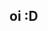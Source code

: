## oi :D

<!--
**Notsuki-circus/Notsuki-circus** is a ✨ _special_ ✨ repository because its `README.md` (this file) appears on your GitHub profile.

- 🌱 I’m currently learning markdown code
-->
